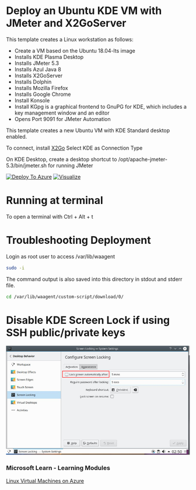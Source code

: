 # Deploy an Ubuntu KDE VM with JMeter and X2GoServer

This template creates a Linux workstation as follows:

- Create a VM based on the Ubuntu 18.04-lts image 
- Installs KDE Plasma Desktop
- Installs JMeter 5.3
- Installs Azul Java 8
- Installs X2GoServer
- Installs Dolphin
- Installs Mozilla Firefox
- Installs Google Chrome
- Install Konsole
- Install KGpg is a graphical frontend to GnuPG for KDE, which includes a key management window and an editor
- Opens Port 9091 for JMeter Automation

This template creates a new Ubuntu VM with KDE Standard desktop enabled. 

To connect, install [X2Go](https://wiki.x2go.org/doku.php)
Select KDE as Connection Type

On KDE Desktop, create a desktop shortcut to /opt/apache-jmeter-5.3/bin/jmeter.sh for running JMeter
 
[![Deploy To Azure](https://raw.githubusercontent.com/codemonkeybot/azure-quickstart-templates/master/1-CONTRIBUTION-GUIDE/images/deploytoazure.svg?sanitize=true)](https://portal.azure.com/#create/Microsoft.Template/uri/https%3A%2F%2Fraw.githubusercontent.com%2Fcodemonkeybot%2Fazure-quickstart-templates%2Fmaster%2Fjmeter-ubuntu-kde-desktop%2Fazuredeploy.json)  [![Visualize](https://raw.githubusercontent.com/codemonkeybot/azure-quickstart-templates/master/1-CONTRIBUTION-GUIDE/images/visualizebutton.svg?sanitize=true)](http://armviz.io/#/?load=https%3A%2F%2Fraw.githubusercontent.com%2Fcodemonkeybot%2Fazure-quickstart-templates%2Fmaster%2Fjmeter-ubuntu-kde-desktop%2Fazuredeploy.json)

# Running at terminal 

To open a terminal with Ctrl + Alt + t

# Troubleshooting Deployment

Login as root user to access /var/lib/waagent

```bash
sudo -i
```

The command output is also saved into this directory in stdout and stderr file.

```bash
cd /var/lib/waagent/custom-script/download/0/
```

# Disable KDE Screen Lock if using SSH public/private keys

![Screen](./Images/disablescreenlock.png)

### Microsoft Learn - Learning Modules

[Linux Virtual Machines on Azure](https://docs.microsoft.com/en-us/learn/browse/?term=Linux%20Virtual%20Machine)
